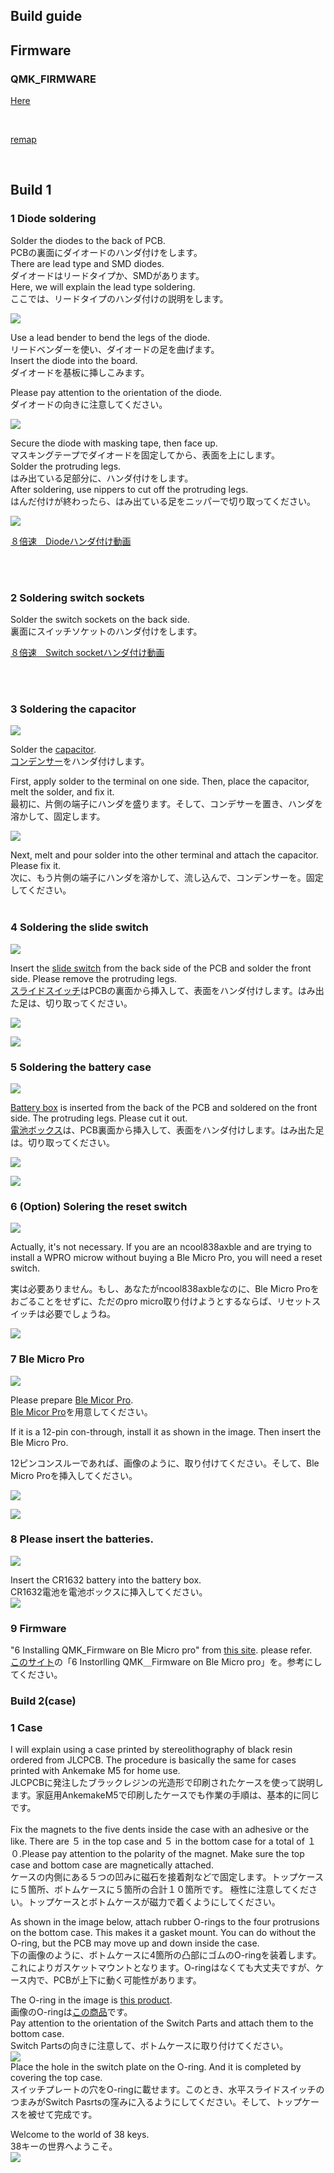 ## Build guide


## Firmware


###  QMK_FIRMWARE

[Here](https://github.com/telzo2000/cool838ax/tree/main/firmware)

<br>

[remap](https://remap-keys.app/catalog/pLXvG6i1dYtpbWD7ujzv)

<br>

## Build 1

### 1 Diode soldering


Solder the diodes to the back of PCB.
<br>
PCBの裏面にダイオードのハンダ付けをします。
<br>
There are lead type and SMD diodes.
<br>
ダイオードはリードタイプか、SMDがあります。
<br>
Here, we will explain the lead type soldering.
<br>
ここでは、リードタイプのハンダ付けの説明をします。
<br>

![](img/img00004.jpg)

Use a lead bender to bend the legs of the diode.
<br>
リードベンダーを使い、ダイオードの足を曲げます。
<br>
Insert the diode into the board.
<br>
ダイオードを基板に挿しこみます。
<br>

Please pay attention to the orientation of the diode.
<br>
ダイオードの向きに注意してください。
<br>

![](img/img00005.jpg)

Secure the diode with masking tape, then face up.
<br>
マスキングテープでダイオードを固定してから、表面を上にします。
<br>
Solder the protruding legs.
<br>
はみ出ている足部分に、ハンダ付けをします。
<br>
After soldering, use nippers to cut off the protruding legs.
<br>
はんだ付けが終わったら、はみ出ている足をニッパーで切り取ってください。
<br>

![](img/img00006.jpg)

[８倍速　Diodeハンダ付け動画](https://youtu.be/Yaodh2-XxV4)

<br>
<br>

### 2 Soldering switch sockets


Solder the switch sockets on the back side.
<br>
裏面にスイッチソケットのハンダ付けをします。
<br>

[８倍速　Switch socketハンダ付け動画](https://youtu.be/E__mHvmIXQo)

<br><br>

### 3 Soldering the capacitor

![](img/img00007.jpg)

Solder the [capacitor](https://akizukidenshi.com/catalog/g/gP-02151/).
<br>
[コンデンサー](https://akizukidenshi.com/catalog/g/gP-02151/)をハンダ付けします。
<br>

First, apply solder to the terminal on one side. Then, place the capacitor, melt the solder, and fix it.
<br>
最初に、片側の端子にハンダを盛ります。そして、コンデサーを置き、ハンダを溶かして、固定します。
<br>

![](img/img00008.jpg)

Next, melt and pour solder into the other terminal and attach the capacitor. Please fix it.
<br>
次に、もう片側の端子にハンダを溶かして、流し込んで、コンデンサーを。固定してください。
<br>
<br>

### 4 Soldering the slide switch

![](img/img00009.jpg)

Insert the [slide switch](https://shop.yushakobo.jp/products/5624?variant=45044666007783) from the back side of the PCB and solder the front side. Please remove the protruding legs.
<br>
[スライドスイッチ](https://shop.yushakobo.jp/products/5624?variant=45044666007783)はPCBの裏面から挿入して、表面をハンダ付けします。はみ出た足は、切り取ってください。
<br>

![](img/img00010.jpg)

![](img/img00011.jpg)


### 5 Soldering the battery case

![](img/img00012.jpg)

[Battery box](https://www.monotaro.com/p/8835/2765/) is inserted from the back of the PCB and soldered on the front side. The protruding legs. Please cut it out.
<br>
[電池ボックス](https://www.monotaro.com/p/8835/2765/)は、PCB裏面から挿入して、表面をハンダ付けします。はみ出た足は。切り取ってください。

![](img/img00013.jpg)

![](img/img00014.jpg)

### 6 (Option) Solering the reset switch

![](img/img00015.jpg)

Actually, it's not necessary. If you are an ncool838axble and are trying to install a WPRO microw without buying a Ble Micro Pro, you will need a reset switch.
<br>

実は必要ありません。もし、あなたがncool838axbleなのに、Ble Micro Proをおごることをせずに、ただのpro micro取り付けようとするならば、リセットスイッチは必要でしょうね。
<br>

![](img/img00016.jpg)

### 7 Ble Micro Pro

![](img/img00017.jpg)

Please prepare [Ble Micor Pro](https://shop.yushakobo.jp/products/ble-micro-pro?_pos=1&_sid=192f46387&_ss=r).
<br>
[Ble Micor Pro](https://shop.yushakobo.jp/products/ble-micro-pro?_pos=1&_sid=192f46387&_ss=r)を用意してください。
<br>

If it is a 12-pin con-through, install it as shown in the image. Then insert the Ble Micro Pro.

12ピンコンスルーであれば、画像のように、取り付けてください。そして、Ble Micro Proを挿入してください。
<br>

![](img/img00018.jpg)

![](img/img00019.jpg)

### 8 Please insert the batteries.

![](img/img00020.jpg)

Insert the CR1632 battery into the battery box.
<br>
CR1632電池を電池ボックスに挿入してください。
<br>
![](img/img00021.jpg)


### 9 Firmware

"6 Installing QMK_Firmware on Ble Micro pro" from [this site](https://github.com/telzo2000/cool836qalble/blob/main/build_guide_cool836qalble.md). please refer.
<br>
[このサイト](https://github.com/telzo2000/cool836qalble/blob/main/build_guide_cool836qalble.md)の「6 Instorlling QMK＿Firmware on Ble Micro pro」を。参考にしてください。
<br>


### Build 2(case)

### 1 Case


I will explain using a case printed by stereolithography of black resin ordered from JLCPCB. The procedure is basically the same for cases printed with Ankemake M5 for home use.
<br>
JLCPCBに発注したブラックレジンの光造形で印刷されたケースを使って説明します。家庭用AnkemakeM5で印刷したケースでも作業の手順は、基本的に同じです。
<br>
<br>
Fix the magnets to the five dents inside the case with an adhesive or the like. There are ５ in the top case and ５ in the bottom case for a total of １０.Please pay attention to the polarity of the magnet. Make sure the top case and bottom case are magnetically attached.
<br>
ケースの内側にある５つの凹みに磁石を接着剤などで固定します。トップケースに５箇所、ボトムケースに５箇所の合計１０箇所です。
極性に注意してください。トップケースとボトムケースが磁力で着くようにしてください。
<br>


As shown in the image below, attach rubber O-rings to the four protrusions on the bottom case. This makes it a gasket mount. You can do without the O-ring, but the PCB may move up and down inside the case.
<br>
下の画像のように、ボトムケースに4箇所の凸部にゴムのO-ringを装着します。これによりガスケットマウントとなります。O-ringはなくても大丈夫ですが、ケース内で、PCBが上下に動く可能性があります。
<br>


The O-ring in the image is [this product](https://www.amazon.co.jp/gp/product/B07G4SM5SM/ref=ppx_yo_dt_b_asin_title_o03_s00?ie=UTF8&psc=1).
<br>
画像のO-ringは[この商品](https://www.amazon.co.jp/gp/product/B07G4SM5SM/ref=ppx_yo_dt_b_asin_title_o03_s00?ie=UTF8&psc=1)です。
<br>
Pay attention to the orientation of the Switch Parts and attach them to the bottom case.
<br>
Switch Partsの向きに注意して、ボトムケースに取り付けてください。
<br>
![](img/img00029.jpg)
<br>
Place the hole in the switch plate on the O-ring. And it is completed by covering the top case.
<br>
スイッチプレートの穴をO-ringに載せます。このとき、水平スライドスイッチのつまみがSwitch Pasrtsの窪みに入るようにしてください。そして、トップケースを被せて完成です。
<br>



Welcome to the world of 38 keys.
<br>
38キーの世界へようこそ。
<br>
![](img/img00022.jpg)